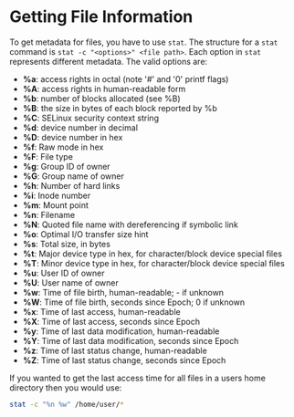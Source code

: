 # Getting File Information

To get metadata for files, you have to use ```stat```. The structure for a ```stat``` command is ```stat -c "<options>" <file path>```.
Each option in ```stat``` represents different metadata. The valid options are:

- **%a**: access rights in octal (note '#' and '0' printf flags)
- **%A**: access rights in human-readable form
- **%b**: number of blocks allocated (see %B)
- **%B**: the size in bytes of each block reported by %b
- **%C**: SELinux security context string
- **%d**: device number in decimal
- **%D**: device number in hex
- **%f**: Raw mode in hex
- **%F**: File type
- **%g**: Group ID of owner
- **%G**: Group name of owner
- **%h**: Number of hard links
- **%i**: Inode number
- **%m**: Mount point
- **%n**: Filename
- **%N**: Quoted file name with dereferencing if symbolic link
- **%o**: Optimal I/O transfer size hint
- **%s**: Total size, in bytes
- **%t**: Major device type in hex, for character/block device special files
- **%T**: Minor device type in hex, for character/block device special files
- **%u**: User ID of owner
- **%U**: User name of owner
- **%w**: Time of file birth, human-readable; - if unknown
- **%W**: Time of file birth, seconds since Epoch; 0 if unknown
- **%x**: Time of last access, human-readable
- **%X**: Time of last access, seconds since Epoch
- **%y**: Time of last data modification, human-readable
- **%Y**: Time of last data modification, seconds since Epoch
- **%z**: Time of last status change, human-readable
- **%Z**: Time of last status change, seconds since Epoch

If you wanted to get the last access time for all files in a users home directory then you would use:

```Bash
stat -c "%n %w" /home/user/*
```
